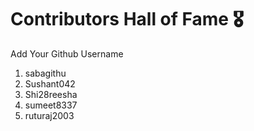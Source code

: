 # Contributors Hall of Fame 🎖
Add Your Github Username

1. sabagithu
2. Sushant042
3. Shi28reesha
4. sumeet8337
5. ruturaj2003










